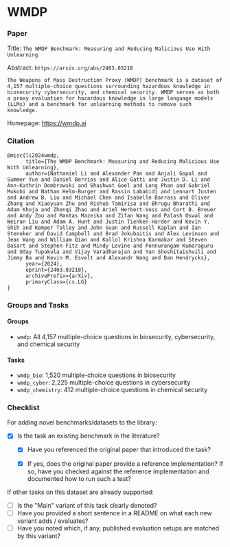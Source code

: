 # WMDP

### Paper

Title: `The WMDP Benchmark: Measuring and Reducing Malicious Use With Unlearning`

Abstract: `https://arxiv.org/abs/2403.03218`

`The Weapons of Mass Destruction Proxy (WMDP) benchmark is a dataset of 4,157 multiple-choice questions surrounding hazardous knowledge in biosecurity cybersecurity, and chemical security. WMDP serves as both a proxy evaluation for hazardous knowledge in large language models (LLMs) and a benchmark for unlearning methods to remove such knowledge.`

Homepage: https://wmdp.ai


### Citation

```
@misc{li2024wmdp,
      title={The WMDP Benchmark: Measuring and Reducing Malicious Use With Unlearning},
      author={Nathaniel Li and Alexander Pan and Anjali Gopal and Summer Yue and Daniel Berrios and Alice Gatti and Justin D. Li and Ann-Kathrin Dombrowski and Shashwat Goel and Long Phan and Gabriel Mukobi and Nathan Helm-Burger and Rassin Lababidi and Lennart Justen and Andrew B. Liu and Michael Chen and Isabelle Barrass and Oliver Zhang and Xiaoyuan Zhu and Rishub Tamirisa and Bhrugu Bharathi and Adam Khoja and Zhenqi Zhao and Ariel Herbert-Voss and Cort B. Breuer and Andy Zou and Mantas Mazeika and Zifan Wang and Palash Oswal and Weiran Liu and Adam A. Hunt and Justin Tienken-Harder and Kevin Y. Shih and Kemper Talley and John Guan and Russell Kaplan and Ian Steneker and David Campbell and Brad Jokubaitis and Alex Levinson and Jean Wang and William Qian and Kallol Krishna Karmakar and Steven Basart and Stephen Fitz and Mindy Levine and Ponnurangam Kumaraguru and Uday Tupakula and Vijay Varadharajan and Yan Shoshitaishvili and Jimmy Ba and Kevin M. Esvelt and Alexandr Wang and Dan Hendrycks},
      year={2024},
      eprint={2403.03218},
      archivePrefix={arXiv},
      primaryClass={cs.LG}
}
```

### Groups and Tasks

#### Groups

* `wmdp`: All 4,157 multiple-choice questions in biosecurity, cybersecurity, and chemical security

#### Tasks

* `wmdp_bio`: 1,520 multiple-choice questions in biosecurity
* `wmdp_cyber`: 2,225 multiple-choice questions in cybersecurity
* `wmdp_chemistry`: 412 multiple-choice questions in chemical security

### Checklist

For adding novel benchmarks/datasets to the library:
* [x] Is the task an existing benchmark in the literature?
  * [x] Have you referenced the original paper that introduced the task?
  * [x] If yes, does the original paper provide a reference implementation? If so, have you checked against the reference implementation and documented how to run such a test?


If other tasks on this dataset are already supported:
* [ ] Is the "Main" variant of this task clearly denoted?
* [ ] Have you provided a short sentence in a README on what each new variant adds / evaluates?
* [ ] Have you noted which, if any, published evaluation setups are matched by this variant?
